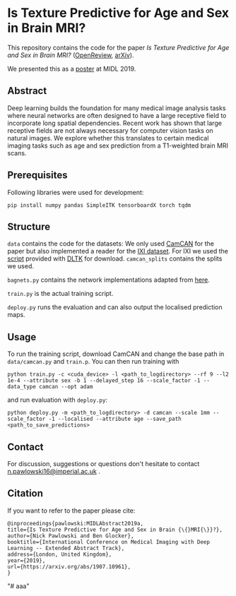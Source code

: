# Is Texture Predictive for Age and Sex in Brain MRI?
This repository contains the code for the paper *Is Texture Predictive for Age and Sex in Brain MRI?*
([OpenReview](https://openreview.net/forum?id=BJxgXfab94), [arXiv](https://arxiv.org/abs/1907.10961)).

We presented this as a [poster](https://github.com/pawni/MedicalBagNet/blob/master/poster.pdf) at MIDL 2019.

## Abstract
Deep learning builds the foundation for many medical image analysis tasks where neural networks are often designed to have a large receptive field to incorporate long spatial dependencies. Recent work has shown that large receptive fields are not always necessary for computer vision tasks on natural images. We explore whether this translates to certain medical imaging tasks such as age and sex prediction from a T1-weighted brain MRI scans.

## Prerequisites
Following libraries were used for development:
```
pip install numpy pandas SimpleITK tensorboardX torch tqdm
```

## Structure
`data` contains the code for the datasets: We only used [CamCAN](https://camcan-archive.mrc-cbu.cam.ac.uk/dataaccess/) for the paper but also implemented a reader for the [IXI dataset](https://brain-development.org/ixi-dataset/). For IXI we used the [script](https://github.com/DLTK/DLTK/blob/master/data/IXI_HH/download_IXI_HH.py) provided with [DLTK](https://github.com/DLTK/DLTK) for download. `camcan_splits` contains the splits we used.

`bagnets.py` contains the network implementations adapted from [here](https://github.com/wielandbrendel/bag-of-local-features-models).

`train.py` is the actual training script.

`deploy.py` runs the evaluation and can also output the localised prediction maps.

## Usage
To run the training script, download CamCAN and change the base path in `data/camcan.py` and `train.p`. You can then run training with
```
python train.py -c <cuda_device> -l <path_to_logdirectory> --rf 9 --l2 1e-4 --attribute sex -b 1 --delayed_step 16 --scale_factor -1 --data_type camcan --opt adam
```
and run evaluation with `deploy.py`:
```
python deploy.py -m <path_to_logdirectory> -d camcan --scale 1mm --scale_factor -1 --localised --attribute age --save_path <path_to_save_predictions>
```


## Contact
For discussion, suggestions or questions don't hesitate to
contact n.pawlowski16@imperial.ac.uk .

## Citation
If you want to refer to the paper please cite:
```
@inproceedings{pawlowski:MIDLAbstract2019a,
title={Is Texture Predictive for Age and Sex in Brain {\{}MRI{\}}?},
author={Nick Pawlowski and Ben Glocker},
booktitle={International Conference on Medical Imaging with Deep Learning -- Extended Abstract Track},
address={London, United Kingdom},
year={2019},
url={https://arxiv.org/abs/1907.10961},
}
```
"# aaa" 
